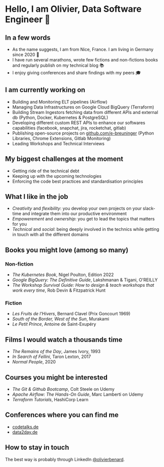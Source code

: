 # Hello, I am Olivier, Data Software Engineer :wave:

## In a few words

- As the name suggests, I am from Nice, France. I am living in Germany since 2020 :palm_tree:
- I have run several marathons, wrote few fictions and non-fictions books and regularly publish on my technical blog :books:
- I enjoy giving conferences and share findings with my peers :mortar_board:

## I am currently working on

- Building and Monitoring ELT pipelines (Airflow)
- Managing Data Infrastructures on Google Cloud BigQuery (Terraform)
- Building Stream Ingestors fetching data from different APIs and external db (Python, Docker, Kubernetes & PostgreSQL)
- Developing different custom REST APIs to enhance our softwares capabilities (facebook, snapchat, jira, rocketchat, gitlab)
- Publishing open-source projects on [github.com/e-breuninger](github.com/e-breuninger) (Python Libraries, Chrome Extensions, Gitlab Monitoring)
- Leading Workshops and Technical Interviews

## My biggest challenges at the moment

- Getting ride of the technical debt
- Keeping up with the upcoming technologies
- Enforcing the code best practices and standardisation principles

## What I like in the job

- _Creativity_ and _flexibility_: you develop your own projects on your slack-time and integrate them into our productive environment
- _Empowerement_ and _ownership_: you get to lead the topics that matters for you
- _Technical_ and _social_: being deeply involved in the technics while getting in touch with all the different domains

## Books you might love (among so many)

### Non-fiction

- _The Kubernetes Book_, Nigel Poulton, Edition 2022
- _Google BigQuery: The Definitive Guide_, Lakshmanan & Tigani, O'REILLY
- _The Workshop Survival Guide: How to design & teach workshops that work every time_, Rob Devin & Fitzpatrick Hunt

### Fiction
- _Les Fruits de l'Hivers_, Bernard Clavel (Prix Goncourt 1969)
- _South of the Border, West of the Sun_, Murakami
- _Le Petit Prince_, Antoine de Saint-Exupéry

## Films I would watch a thousands time

- _The Remains of the Day_, James Ivory, 1993
- _In Search of Fellini_, Taron Lexton, 2017
- _Normal People_, 2020

## Courses you might be interested

- _The Git & Github Bootcamp_, Colt Steele on Udemy
- _Apache Airflow: The Hands-On Guide_, Marc Lamberti on Udemy
- _Terraform Tutorials_, HashiCorp Learn

## Conferences where you can find me

- [codetalks.de](https://codetalks.de/)
- [data2day.de](https://www.data2day.de/index.php)

## How to stay in touch

The best way is probably through LinkedIn [@olivierbenard](https://www.linkedin.com/in/olivierbenard/).